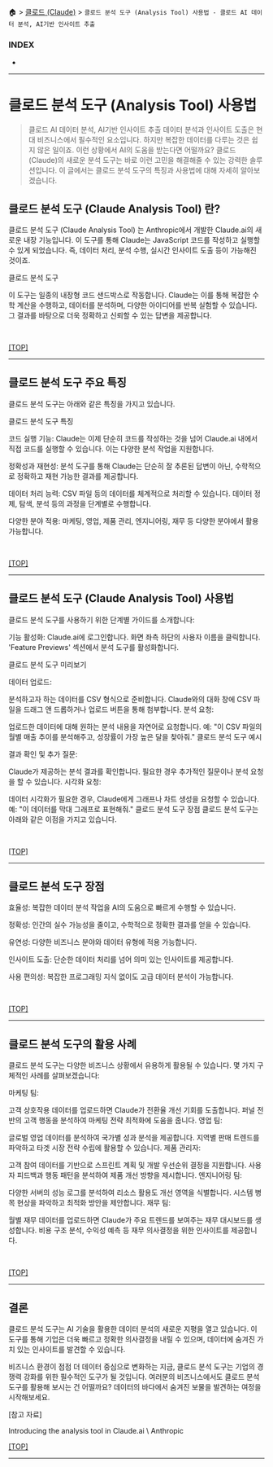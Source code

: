 🏠 > [클로드 (Claude)](./) > `클로드 분석 도구 (Analysis Tool) 사용법 - 클로드 AI 데이터 분석, AI기반 인사이트 추출`
<!-- https://www.magicaiprompts.com/docs/claude/ -->

### INDEX

- []()

---
# 클로드 분석 도구 (Analysis Tool) 사용법 
> 클로드 AI 데이터 분석, AI기반 인사이트 추출
데이터 분석과 인사이트 도출은 현대 비즈니스에서 필수적인 요소입니다. 하지만 복잡한 데이터를 다루는 것은 쉽지 않은 일이죠. 이런 상황에서 AI의 도움을 받는다면 어떨까요? 클로드(Claude)의 새로운 분석 도구는 바로 이런 고민을 해결해줄 수 있는 강력한 솔루션입니다. 이 글에서는 클로드 분석 도구의 특징과 사용법에 대해 자세히 알아보겠습니다.

## 클로드 분석 도구 (Claude Analysis Tool) 란?
클로드 분석 도구 (Claude Analysis Tool) 는 Anthropic에서 개발한 Claude.ai의 새로운 내장 기능입니다. 이 도구를 통해 Claude는 JavaScript 코드를 작성하고 실행할 수 있게 되었습니다. 즉, 데이터 처리, 분석 수행, 실시간 인사이트 도출 등이 가능해진 것이죠.

클로드 분석 도구

이 도구는 일종의 내장형 코드 샌드박스로 작동합니다. Claude는 이를 통해 복잡한 수학 계산을 수행하고, 데이터를 분석하며, 다양한 아이디어를 반복 실험할 수 있습니다. 그 결과를 바탕으로 더욱 정확하고 신뢰할 수 있는 답변을 제공합니다.

<br/>

[[TOP]](#index)

---
## 클로드 분석 도구 주요 특징
클로드 분석 도구는 아래와 같은 특징을 가지고 있습니다. 

클로드 분석 도구 특징

코드 실행 기능: Claude는 이제 단순히 코드를 작성하는 것을 넘어 Claude.ai 내에서 직접 코드를 실행할 수 있습니다. 이는 다양한 분석 작업을 지원합니다.

정확성과 재현성: 분석 도구를 통해 Claude는 단순히 잘 추론된 답변이 아닌, 수학적으로 정확하고 재현 가능한 결과를 제공합니다.

데이터 처리 능력: CSV 파일 등의 데이터를 체계적으로 처리할 수 있습니다. 데이터 정제, 탐색, 분석 등의 과정을 단계별로 수행합니다.

다양한 분야 적용: 마케팅, 영업, 제품 관리, 엔지니어링, 재무 등 다양한 분야에서 활용 가능합니다.

<br/>

[[TOP]](#index)

---
## 클로드 분석 도구 (Claude Analysis Tool) 사용법
클로드 분석 도구를 사용하기 위한 단계별 가이드를 소개합니다:

기능 활성화:
Claude.ai에 로그인합니다.
화면 좌측 하단의 사용자 이름을 클릭합니다.
'Feature Previews' 섹션에서 분석 도구를 활성화합니다.

클로드 분석 도구 미리보기

데이터 업로드:

분석하고자 하는 데이터를 CSV 형식으로 준비합니다.
Claude와의 대화 창에 CSV 파일을 드래그 앤 드롭하거나 업로드 버튼을 통해 첨부합니다.
분석 요청:

업로드한 데이터에 대해 원하는 분석 내용을 자연어로 요청합니다.
예: "이 CSV 파일의 월별 매출 추이를 분석해주고, 성장률이 가장 높은 달을 찾아줘."
클로드 분석 도구 예시

결과 확인 및 추가 질문:

Claude가 제공하는 분석 결과를 확인합니다.
필요한 경우 추가적인 질문이나 분석 요청을 할 수 있습니다.
시각화 요청:

데이터 시각화가 필요한 경우, Claude에게 그래프나 차트 생성을 요청할 수 있습니다.
예: "이 데이터를 막대 그래프로 표현해줘."
클로드 분석 도구 장점
클로드 분석 도구는 아래와 같은 이점을 가지고 있습니다.

<br/>

[[TOP]](#index)

---
## 클로드 분석 도구 장점

효율성: 복잡한 데이터 분석 작업을 AI의 도움으로 빠르게 수행할 수 있습니다.

정확성: 인간의 실수 가능성을 줄이고, 수학적으로 정확한 결과를 얻을 수 있습니다.

유연성: 다양한 비즈니스 분야와 데이터 유형에 적용 가능합니다.

인사이트 도출: 단순한 데이터 처리를 넘어 의미 있는 인사이트를 제공합니다.

사용 편의성: 복잡한 프로그래밍 지식 없이도 고급 데이터 분석이 가능합니다.

<br/>

[[TOP]](#index)

---
## 클로드 분석 도구의 활용 사례
클로드 분석 도구는 다양한 비즈니스 상황에서 유용하게 활용될 수 있습니다. 몇 가지 구체적인 사례를 살펴보겠습니다:

마케팅 팀:

고객 상호작용 데이터를 업로드하면 Claude가 전환율 개선 기회를 도출합니다.
퍼널 전반의 고객 행동을 분석하여 마케팅 전략 최적화에 도움을 줍니다.
영업 팀:

글로벌 영업 데이터를 분석하여 국가별 성과 분석을 제공합니다.
지역별 판매 트렌드를 파악하고 타겟 시장 전략 수립에 활용할 수 있습니다.
제품 관리자:

고객 참여 데이터를 기반으로 스프린트 계획 및 개발 우선순위 결정을 지원합니다.
사용자 피드백과 행동 패턴을 분석하여 제품 개선 방향을 제시합니다.
엔지니어링 팀:

다양한 서버의 성능 로그를 분석하여 리소스 활용도 개선 영역을 식별합니다.
시스템 병목 현상을 파악하고 최적화 방안을 제안합니다.
재무 팀:

월별 재무 데이터를 업로드하면 Claude가 주요 트렌드를 보여주는 재무 대시보드를 생성합니다.
비용 구조 분석, 수익성 예측 등 재무 의사결정을 위한 인사이트를 제공합니다.


<br/>

[[TOP]](#index)

---
## 결론
클로드 분석 도구는 AI 기술을 활용한 데이터 분석의 새로운 지평을 열고 있습니다. 이 도구를 통해 기업은 더욱 빠르고 정확한 의사결정을 내릴 수 있으며, 데이터에 숨겨진 가치 있는 인사이트를 발견할 수 있습니다.

비즈니스 환경이 점점 더 데이터 중심으로 변화하는 지금, 클로드 분석 도구는 기업의 경쟁력 강화를 위한 필수적인 도구가 될 것입니다. 여러분의 비즈니스에서도 클로드 분석 도구를 활용해 보시는 건 어떨까요? 데이터의 바다에서 숨겨진 보물을 발견하는 여정을 시작해보세요.

[참고 자료]

Introducing the analysis tool in Claude.ai \ Anthropic
<br/>

[[TOP]](#index)

---